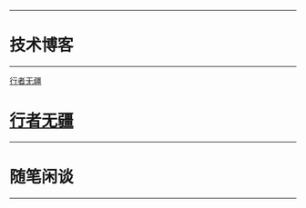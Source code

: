 [^_^]: 哈哈我是注释，不会在浏览器中显示。

***

  <h1>技术博客</h1>
  
***

[行者无疆](_posts/xingzhewujiang.md)
  <h1><a href="_posts/xingzhewujiang.md">行者无疆</a></h1>
  
***

  <h1>随笔闲谈</h1>
  
***

